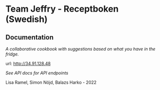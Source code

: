 # Team Jeffry - Receptboken (Swedish)

## Documentation
*A collaborative cookbook with suggestions based on what you have in the fridge.*

url: http://34.91.128.48

*See API docs for API endpoints*


Lisa Ramel, Simon Nöjd, Balazs Harko - 2022
